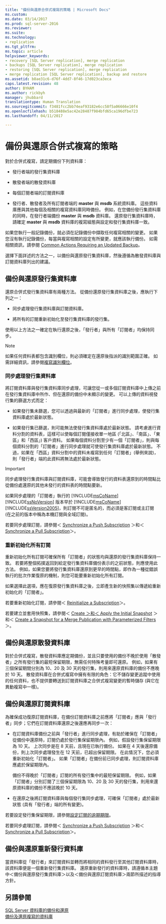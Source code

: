 ```yaml
---
title: "備份與還原合併式複寫的策略 | Microsoft Docs"
ms.custom: 
ms.date: 03/14/2017
ms.prod: sql-server-2016
ms.reviewer: 
ms.suite: 
ms.technology:
- replication
ms.tgt_pltfrm: 
ms.topic: article
helpviewer_keywords:
- recovery [SQL Server replication], merge replication
- backups [SQL Server replication], merge replication
- restoring [SQL Server replication], merge replication
- merge replication [SQL Server replication], backup and restore
ms.assetid: b8ae31c6-d76f-4dd7-8f46-17d023ca3eca
caps.latest.revision: 48
author: BYHAM
ms.author: rickbyh
manager: jhubbard
translationtype: Human Translation
ms.sourcegitcommit: f3481fcc2bb74eaf93182e6cc58f5a06666e10f4
ms.openlocfilehash: b518488e5ac42e28487f984bfd65ca196dfbe723
ms.lasthandoff: 04/11/2017

---
```

# <a name="strategies-for-backing-up-and-restoring-merge-replication"></a>備份與還原合併式複寫的策略
  對於合併式複寫，請定期備份下列資料庫：  
  
-   發行者端的發行集資料庫  
  
-   散發者端的散發資料庫  
  
-   每個訂閱者端的訂閱資料庫  
  
-   發行者、散發者及所有訂閱者端的 **master** 與 **msdb** 系統資料庫。 這些資料庫應與其他每個及相關的複寫資料庫同時備份。 例如，在您備份發行集資料庫的同時，在發行者端備份 **master** 與 **msdb** 資料庫。 還原發行集資料庫時，請確定 **master** 與 **msdb** 資料庫的複寫組態與設定和發行集資料庫一致。  
  
 如果您執行一般記錄備份，就必須在記錄備份中擷取任何複寫相關的變更。 如果您沒有執行記錄備份，每當與複寫相關的設定有所變更，就應該執行備份。 如需相關資訊，請參閱 [Common Actions Requiring an Updated Backup](../../../relational-databases/replication/administration/common-actions-requiring-an-updated-backup.md)。  
  
 選擇下面詳述的方法之一，以備份與還原發行集資料庫，然後遵循為散發資料庫與訂閱資料庫列出的建議。  
  
## <a name="backing-up-and-restoring-the-publication-database"></a>備份與還原發行集資料庫  
 還原合併式發行集資料庫有兩種方法。 從備份還原發行集資料庫之後，應執行下列之一：  
  
-   同步處理發行集資料庫與訂閱資料庫。  
  
-   將所有的訂閱重新初始化至發行集資料庫的發行集。  
  
 使用以上方法之一確定在執行還原之後，「發行者」與所有「訂閱者」均保持同步。  
  
> [!NOTE]  
>  如果任何資料表都包含識別欄位，則必須確定在還原後指派的識別範圍正確。 如需詳細資訊，請參閱[複寫識別欄位](../../../relational-databases/replication/publish/replicate-identity-columns.md)。  
  
### <a name="synchronizing-the-publication-database"></a>同步處理發行集資料庫  
 將訂閱資料庫與發行集資料庫同步處理，可讓您從一或多個訂閱資料庫中上傳之前在發行集資料庫中所作、但在還原的備份中未顯示的變更。 可以上傳的資料視發行集的篩選方式而定：  
  
-   如果發行集未篩選，您可以透過與最新的「訂閱者」進行同步處理，使發行集資料庫處於最新狀態。  
  
-   如果發行集已篩選，則可能無法使發行集資料庫處於最新狀態。 請考慮進行資料分割的資料表，這樣可以使每個訂閱僅接收單一地區 (「北區」、「南區」、「東區」和「西區」) 客戶資料。 如果每個資料分割至少有一個「訂閱者」，則與每個資料分割的「訂閱者」進行同步處理就可使發行集資料庫處於最新狀態。 不過，如果在「西區」資料分割中的資料未複寫到任何「訂閱者」(舉例來說)，則「發行者」端的此資料將無法處於最新狀態。  
  
> [!IMPORTANT]  
>  同步處理發行集資料庫與訂閱資料庫，可能會導致發行的資料表還原到的時間點比從備份處還原的其他未發行的資料表的時間點要新。  
  
 如果同步處理的「訂閱者」執行的 [!INCLUDE[msCoName](../../../includes/msconame-md.md)] [!INCLUDE[ssNoVersion](../../../includes/ssnoversion-md.md)] 版本早於 [!INCLUDE[msCoName](../../../includes/msconame-md.md)] [!INCLUDE[ssVersion2005](../../../includes/ssversion2005-md.md)]，則訂閱不可是匿名的，而必須是客訂閱或主訂閱 (在之前的版本中稱為本機訂閱與全域訂閱)。  
  
 若要同步處理訂閱，請參閱＜ [Synchronize a Push Subscription](../../../relational-databases/replication/synchronize-a-push-subscription.md) ＞和＜ [Synchronize a Pull Subscription](../../../relational-databases/replication/synchronize-a-pull-subscription.md)＞。  
  
### <a name="reinitializing-all-subscriptions"></a>重新初始化所有訂閱  
 重新初始化所有訂閱可確保所有「訂閱者」的狀態均與還原的發行集資料庫保持一致。 若要將整個拓撲返回到給定發行集資料庫備份表示的之前狀態，則應使用此方法。 例如，如果您要將發行集資料庫還原到更早的時間點，即作為一種從錯誤執行的批次作業復原的機制，則您可能要重新初始化所有訂閱。  
  
 如果選擇此選項，應在復原發行集資料庫之後，立即產生新的快照集以傳遞給重新初始化的「訂閱者」。  
  
 若要重新初始化訂閱，請參閱＜ [Reinitialize a Subscription](../../../relational-databases/replication/reinitialize-a-subscription.md)＞。  
  
 若要建立並套用快照集，請參閱＜ [Create ＞和＜ Apply the Initial Snapshot](../../../relational-databases/replication/create-and-apply-the-initial-snapshot.md) ＞和＜ [Create a Snapshot for a Merge Publication with Parameterized Filters](../../../relational-databases/replication/create-a-snapshot-for-a-merge-publication-with-parameterized-filters.md)＞。  
  
## <a name="backing-up-and-restoring-the-distribution-database"></a>備份與還原散發資料庫  
 對於合併式複寫，散發資料庫應定期備份，並且只要使用的備份不晚於使用「散發者」之所有發行集的最短保留期限，無需任何特殊考量即可還原。 例如，如果有三個保留期間分別為 10、20 及 30 天的發行集，則用來還原資料庫的備份不應晚於 10 天。 散發資料庫在合併式複寫中擁有有限的角色：它不儲存變更追蹤中使用的任何資料，也不提供要轉送到訂閱資料庫之合併式複寫變更的暫時儲存 (與它在異動複寫中一樣)。  
  
## <a name="backing-up-and-restoring-a-subscription-database"></a>備份與還原訂閱資料庫  
 為確保成功復原訂閱資料庫，在備份訂閱資料庫之前應將「訂閱者」應與「發行者」同步；它們在訂閱資料庫還原之後還應再同步一次：  
  
-   在訂閱資料庫備份之前與「發行者」進行同步處理，有助於確保在「訂閱者」從備份中還原時，訂閱仍處於發行集保留期限內。 例如，假設發行集保留期限為 10 天。 上次同步是在 8 天前，且現在已執行備份。 如果在 4 天後還原備份，則上次同步處理發生在 12 天前，已超出保留期限。 在此情況下，您必須重新初始化「訂閱者」。 如果「訂閱者」在備份前已同步處理，則訂閱資料庫應處於保留期限內。  
  
     備份不得晚於「訂閱者」訂閱的所有發行集中的最短保留期限。 例如，如果「訂閱者」分別訂閱了三個保留期限為 10、20 及 30 天的發行集，則用來還原資料庫的備份不應該晚於 10 天。  
  
-   在還原之後將訂閱資料庫與每個發行集同步處理，可確保「訂閱者」處於最新狀態 (具有「發行者」端的所有變更)。  
  
 若要設定發行集保留期限，請參閱[設定訂閱的逾期期限](../../../relational-databases/replication/publish/set-the-expiration-period-for-subscriptions.md)。  
  
 若要同步處理訂閱，請參閱＜ [Synchronize a Push Subscription](../../../relational-databases/replication/synchronize-a-push-subscription.md) ＞和＜ [Synchronize a Pull Subscription](../../../relational-databases/replication/synchronize-a-pull-subscription.md)＞。  
  
## <a name="backing-up-and-restoring-a-republishing-database"></a>備份與還原重新發行資料庫  
 當資料庫從「發行者」來訂閱資料並轉而將相同的資料發行至其他訂閱資料庫時，該資料庫便是一個重新發行集資料庫。 還原重新發行的資料庫時，請遵循本主題中＜備份與還原發行集資料庫＞以及＜備份與還原訂閱資料庫＞兩節所描述的指導方針。  
  
## <a name="see-also"></a>另請參閱  
 [SQL Server 資料庫的備份和還原](../../../relational-databases/backup-restore/back-up-and-restore-of-sql-server-databases.md)   
 [備份及還原複寫的資料庫](../../../relational-databases/replication/administration/back-up-and-restore-replicated-databases.md)  
  
  
